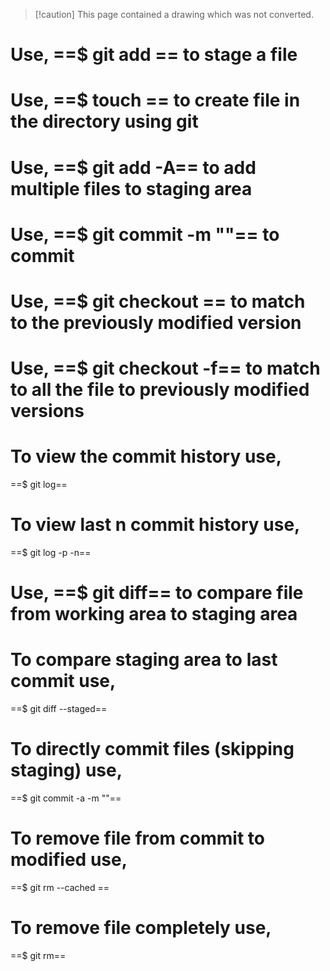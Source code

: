  >[!caution] This page contained a drawing which was not converted.


# Use, ==$ git add <filename>== to stage a file
 
# Use, ==$ touch <filename>== to create file in the directory using git
 
# Use, ==$ git add -A== to add multiple files to staging area
 
# Use, ==$ git commit -m "<comment>"== to commit
 
# Use, ==$ git checkout <filename>== to match to the previously modified version
 
# Use, ==$ git checkout -f== to match to all the file to previously modified versions
 
# To view the commit history use,  
==$ git log==
 
# To view last n commit history use,  
==$ git log -p -n==
 
# Use, ==$ git diff== to compare file from working area to staging area
 
# To compare staging area to last commit use,  
==$ git diff --staged==
 
# To directly commit files (skipping staging) use,  
==$ git commit -a -m "<comment>"==
 
# To remove file from commit to modified use,  
==$ git rm --cached <filename>==
 
# To remove file completely use,  
==$ git rm==